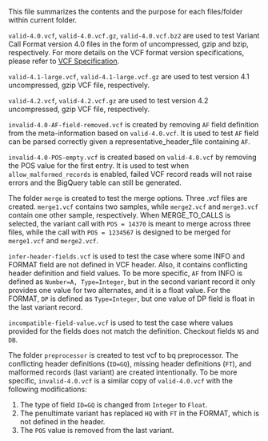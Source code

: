This file summarizes the contents and the purpose for each files/folder within
current folder.

`valid-4.0.vcf`, `valid-4.0.vcf.gz`, `valid-4.0.vcf.bz2` are used to test
Variant Call Format version 4.0 files in the form of uncompressed, gzip and
bzip, respectively. For more details on the VCF format version specifications,
please refer to [VCF Specification](https://samtools.github.io/hts-specs/).

`valid-4.1-large.vcf`, `valid-4.1-large.vcf.gz` are used to test version 4.1
uncompressed, gzip VCF file, respectively.

`valid-4.2.vcf`, `valid-4.2.vcf.gz` are used to test version 4.2 uncompressed,
gzip VCF file, respectively.

`invalid-4.0-AF-field-removed.vcf` is created by removing `AF` field definition
from the meta-information based on `valid-4.0.vcf`. It is used to test `AF`
field can be parsed correctly given a representative_header_file containing
`AF`.

`invalid-4.0-POS-empty.vcf` is created based on `valid-4.0.vcf` by removing the
POS value for the first entry. It is used to test when `allow_malformed_records`
is enabled, failed VCF record reads will not raise errors and the BigQuery table
can still be generated.

The folder `merge` is created to test the merge options. Three .vcf files are
created. `merge1.vcf` contains two samples, while `merge2.vcf` and `merge3.vcf`
contain one other sample, respectively. When MERGE_TO_CALLS is selected, the
variant call with `POS = 14370` is meant to merge across three files, while the
call with `POS = 1234567` is designed to be merged for `merge1.vcf` and
`merge2.vcf`.

`infer-header-fields.vcf` is used to test the case where some INFO and FORMAT
field are not defined in VCF header. Also, it contains conflicting header
definition and field values. To be more specific, `AF` from INFO is defined as
`Number=A, Type=Integer`, but in the second variant record it only provides one
value for two alternates, and it is a float value. For the FORMAT, `DP` is
defined as `Type=Integer`, but one value of DP field is float in the last
variant record.

`incompatible-field-value.vcf` is used to test the case where values provided
for the fields does not match the definition. Checkout fields `NS` and `DB`.

The folder `preprocessor` is created to test vcf to bq preprocessor. The
conflicting header definitions (`ID=GQ`), missing header definitions (`FT`), and
malformed records (last variant) are created intentionally. To be more specific,
`invalid-4.0.vcf` is a similar copy of `valid-4.0.vcf` with the following
modifications:
1. The type of field `ID=GQ` is changed from `Integer` to `Float`.
2. The penultimate variant has replaced `HQ` with `FT` in the FORMAT, which is
not defined in the header.
3. The `POS` value is removed from the last variant.
